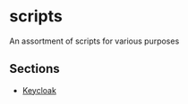 # scripts
An assortment of scripts for various purposes

## Sections

- [Keycloak](https://github.com/zauwn/scripts/tree/main/keycloak)
